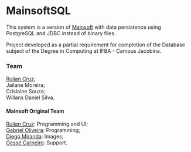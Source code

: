 # MainsoftSQL

This system is a version of <a href="https://github.com/ruliancruz/mainsoft">Mainsoft</a> with data persistence using PostgreSQL and JDBC instead of binary files.

Project developed as a partial requirement for completion of the Database subject of the Degree in Computing at IFBA - Campus Jacobina.

### Team
<a href="https://github.com/ruliancruz">Rulian Cruz</a>;<br>
Jailane Moreira;<br>
Crislaine Souza;<br>
Willans Daniel Silva.<br>

#### Mainsoft Original Team
<a href="https://github.com/ruliancruz">Rulian Cruz</a>: Programming and UI;
<br><a href="https://github.com/gacav-lab">Gabriel Oliveira</a>: Programming;
<br><a href="https://github.com/devdiegomiranda">Diego Miranda</a>: Images;
<br><a href="https://github.com/gessecarneiro">Gessé Carneiro</a>: Support.

